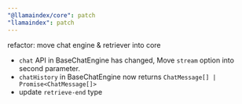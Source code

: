 ```yaml
---
"@llamaindex/core": patch
"llamaindex": patch
---
```


refactor: move chat engine & retriever into core

- `chat` API in BaseChatEngine has changed, Move `stream` option into second parameter.
- `chatHistory` in BaseChatEngine now returns `ChatMessage[] | Promise<ChatMessage[]>`
- update `retrieve-end` type
